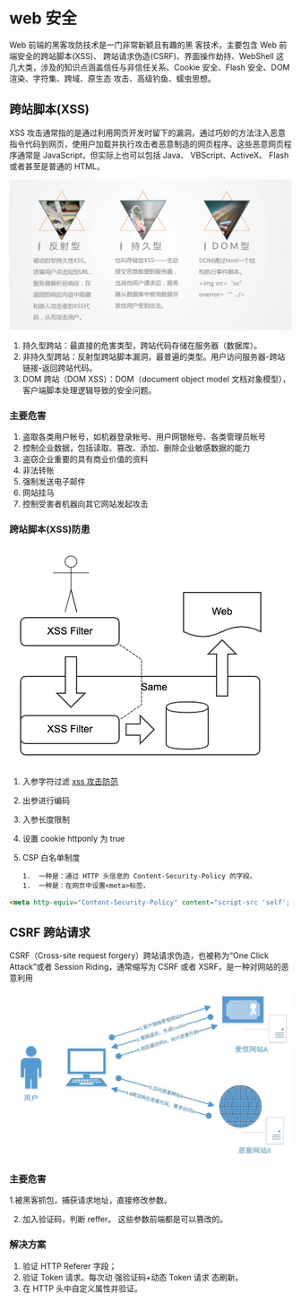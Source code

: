 # web 安全

Web 前端的黑客攻防技术是一门非常新颖且有趣的黑 客技术，主要包含 Web 前端安全的跨站脚本(XSS)、 跨站请求伪造(CSRF)、界面操作劫持、WebShell 这 几大类，涉及的知识点涵盖信任与非信任关系、Cookie 安全、Flash 安全、DOM 渲染、字符集、跨域、原生态 攻击、高级钓鱼、蠕虫思想。

## 跨站脚本(XSS)

XSS 攻击通常指的是通过利用网页开发时留下的漏洞，通过巧妙的方法注入恶意指令代码到网页，使用户加载并执行攻击者恶意制造的网页程序。这些恶意网页程序通常是 JavaScript，但实际上也可以包括 Java、 VBScript、ActiveX、 Flash 或者甚至是普通的 HTML。

![node](img/xss.png)

1.  持久型跨站：最直接的危害类型，跨站代码存储在服务器（数据库）。
1.  非持久型跨站：反射型跨站脚本漏洞，最普遍的类型。用户访问服务器-跨站链接-返回跨站代码。
1.  DOM 跨站（DOM XSS）：DOM（document object model 文档对象模型），客户端脚本处理逻辑导致的安全问题。

### 主要危害

1.  盗取各类用户帐号，如机器登录帐号、用户网银帐号、各类管理员帐号
1.  控制企业数据，包括读取、篡改、添加、删除企业敏感数据的能力
1.  盗窃企业重要的具有商业价值的资料
1.  非法转账
1.  强制发送电子邮件
1.  网站挂马
1.  控制受害者机器向其它网站发起攻击

### 跨站脚本(XSS)防患

![node](img/xss04.png)

1.  入参字符过滤 [ xss 攻击防范](http://jsxss.com/zh/index.html)
2.  出参进行编码
3.  入参长度限制
4.  设置 cookie httponly 为 true
5.  CSP 白名单制度

        1.  一种是：通过 HTTP 头信息的 Content-Security-Policy 的字段。
        1.  一种是：在网页中设置<meta>标签，

```html
<meta http-equiv="Content-Security-Policy" content="script-src 'self'; object-src 'none'; style-src cdn.example.org third-party.org; child-src https:">
```

## CSRF 跨站请求

CSRF（Cross-site request forgery）跨站请求伪造，也被称为“One Click Attack”或者 Session Riding，通常缩写为 CSRF 或者 XSRF，是一种对网站的恶意利用

![xss03](img/xss03.jpeg)

### 主要危害

1.被黑客抓包，捕获请求地址，直接修改参数。

2.  加入验证码，判断 reffer。 这些参数前端都是可以篡改的。

### 解决方案

1.  验证 HTTP Referer 字段；
1.  验证 Token 请求。每次动 强验证码+动态 Token 请求 态刷新。
1.  在 HTTP 头中自定义属性并验证。
